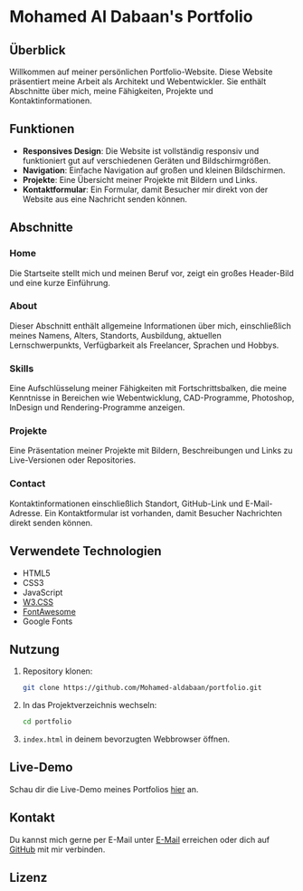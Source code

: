 # Mohamed Al Dabaan's Portfolio

## Überblick

Willkommen auf meiner persönlichen Portfolio-Website. Diese Website präsentiert meine Arbeit als Architekt und Webentwickler. Sie enthält Abschnitte über mich, meine Fähigkeiten, Projekte und Kontaktinformationen.

## Funktionen

- **Responsives Design**: Die Website ist vollständig responsiv und funktioniert gut auf verschiedenen Geräten und Bildschirmgrößen.
- **Navigation**: Einfache Navigation auf großen und kleinen Bildschirmen.
- **Projekte**: Eine Übersicht meiner Projekte mit Bildern und Links.
- **Kontaktformular**: Ein Formular, damit Besucher mir direkt von der Website aus eine Nachricht senden können.

## Abschnitte

### Home

Die Startseite stellt mich und meinen Beruf vor, zeigt ein großes Header-Bild und eine kurze Einführung.

### About
Dieser Abschnitt enthält allgemeine Informationen über mich, einschließlich meines Namens, Alters, Standorts, Ausbildung, aktuellen Lernschwerpunkts, Verfügbarkeit als Freelancer, Sprachen und Hobbys.

### Skills

Eine Aufschlüsselung meiner Fähigkeiten mit Fortschrittsbalken, die meine Kenntnisse in Bereichen wie Webentwicklung, CAD-Programme, Photoshop, InDesign und Rendering-Programme anzeigen.

### Projekte

Eine Präsentation meiner Projekte mit Bildern, Beschreibungen und Links zu Live-Versionen oder Repositories.

### Contact

Kontaktinformationen einschließlich Standort, GitHub-Link und E-Mail-Adresse. Ein Kontaktformular ist vorhanden, damit Besucher Nachrichten direkt senden können.

## Verwendete Technologien

- HTML5
- CSS3
- JavaScript
- [W3.CSS](https://www.w3schools.com/w3css/)
- [FontAwesome](https://fontawesome.com/)
- Google Fonts

## Nutzung

1. Repository klonen:
    ```sh
    git clone https://github.com/Mohamed-aldabaan/portfolio.git
    ```
2. In das Projektverzeichnis wechseln:
    ```sh
    cd portfolio
    ```
3. `index.html` in deinem bevorzugten Webbrowser öffnen.

## Live-Demo

Schau dir die Live-Demo meines Portfolios [hier](https://portfolio-eight-zeta-22.vercel.app/) an.

## Kontakt

Du kannst mich gerne per E-Mail unter [E-Mail](mohammad.m.d@hotmail.com) erreichen oder dich auf [GitHub](https://github.com/Mohamed-aldabaan) mit mir verbinden.

## Lizenz
